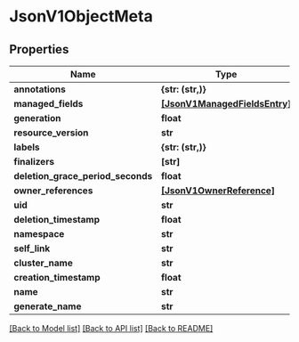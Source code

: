 # JsonV1ObjectMeta


## Properties
Name | Type | Description | Notes
------------ | ------------- | ------------- | -------------
**annotations** | **{str: (str,)}** |  | [optional] 
**managed_fields** | [**[JsonV1ManagedFieldsEntry]**](JsonV1ManagedFieldsEntry.md) |  | [optional] 
**generation** | **float** |  | [optional] 
**resource_version** | **str** |  | [optional] 
**labels** | **{str: (str,)}** |  | [optional] 
**finalizers** | **[str]** |  | [optional] 
**deletion_grace_period_seconds** | **float** |  | [optional] 
**owner_references** | [**[JsonV1OwnerReference]**](JsonV1OwnerReference.md) |  | [optional] 
**uid** | **str** |  | [optional] 
**deletion_timestamp** | **float** |  | [optional] 
**namespace** | **str** |  | [optional] 
**self_link** | **str** |  | [optional] 
**cluster_name** | **str** |  | [optional] 
**creation_timestamp** | **float** |  | [optional] 
**name** | **str** |  | [optional] 
**generate_name** | **str** |  | [optional] 

[[Back to Model list]](../README.md#documentation-for-models) [[Back to API list]](../README.md#documentation-for-api-endpoints) [[Back to README]](../README.md)


